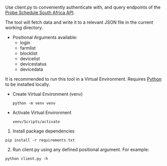 Use client.py to conveniently authenticate with, and query endpoints of the [Probe Schedule South Africa API](https://probeschedule.co.za/).

The tool will fetch data and write it to a relevant JSON file in the current working directory.

- Positional Arguments available:
    - login
    - farmlist
    - blocklist
    - devicelist
    - devicestatus
    - devicedata

It is recommended to run this tool in a Virtual Environment.
Requires [Python](https://www.python.org/downloads/) to be installed locally.
- Create Virtual Environment (venv)
    ```
    python -m venv venv
    ```
- Activate Virtual Environment
    ```
    venv/Scripts/activate
    ```


1. Install package dependencies
```
pip install -r requirements.txt
```
2. Run client.py using any defined positional argument. For example:
```
python client.py -h
```
